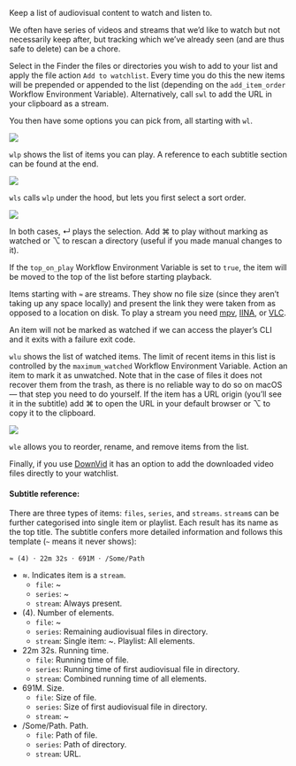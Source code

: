 Keep a list of audiovisual content to watch and listen to.
 
We often have series of videos and streams that we’d like to watch but not necessarily keep after, but tracking which we’ve already seen (and are thus safe to delete) can be a chore.
 
Select in the Finder the files or directories you wish to add to your list and apply the file action `Add to watchlist`. Every time you do this the new items will be prepended or appended to the list (depending on the `add_item_order` Workflow Environment Variable). Alternatively, call `swl` to add the URL in your clipboard as a stream.

You then have some options you can pick from, all starting with `wl`.

![](https://i.imgur.com/jOKRSwY.png)

`wlp` shows the list of items you can play. A reference to each subtitle section can be found at the end.

![](https://i.imgur.com/anCe2I8.png)

`wls` calls `wlp` under the hood, but lets you first select a sort order.

![](https://i.imgur.com/SymAbSa.png)

In both cases, ↵ plays the selection. Add ⌘ to play without marking as watched or ⌥ to rescan a directory (useful if you made manual changes to it).

If the `top_on_play` Workflow Environment Variable is set to `true`, the item will be moved to the top of the list before starting playback.

Items starting with `≈` are streams. They show no file size (since they aren’t taking up any space locally) and present the link they were taken from as opposed to a location on disk. To play a stream you need [mpv](http://mpv.io/), [IINA](https://lhc70000.github.io/iina/), or [VLC](http://www.videolan.org/vlc/index.html).

An item will not be marked as watched if we can access the player’s CLI and it exits with a failure exit code.

`wlu` shows the list of watched items. The limit of recent items in this list is controlled by the `maximum_watched` Workflow Environment Variable. Action an item to mark it as unwatched. Note that in the case of files it does not recover them from the trash, as there is no reliable way to do so on macOS — that step you need to do yourself. If the item has a URL origin (you’ll see it in the subtitle) add ⌘ to open the URL in your default browser or ⌥ to copy it to the clipboard.

![](https://i.imgur.com/XK0W6Wj.png)

`wle` allows you to reorder, rename, and remove items from the list.

Finally, if you use [DownVid](https://github.com/vitorgalvao/alfred-workflows/tree/master/DownVid) it has an option to add the downloaded video files directly to your watchlist.

#### Subtitle reference:

There are three types of items: `files`, `series`, and `streams`. `stream`s can be further categorised into single item or playlist. Each result has its name as the top title. The subtitle confers more detailed information and follows this template (`~` means it never shows):

```
≈ (4) 𐄁 22m 32s 𐄁 691M 𐄁 /Some/Path
```

+ ≈. Indicates item is a `stream`.
    + `file`: ~
    + `series`: ~
    + `stream`: Always present.
+ (4). Number of elements.
    + `file`: ~
    + `series`: Remaining audiovisual files in directory.
    + `stream`: Single item: ~. Playlist: All elements.
+ 22m 32s. Running time.
    + `file`: Running time of file.
    + `series`: Running time of first audiovisual file in directory.
    + `stream`: Combined running time of all elements.
+ 691M. Size.
    + `file`: Size of file.
    + `series`: Size of first audiovisual file in directory.
    + `stream`: ~
+ /Some/Path. Path.
    + `file`: Path of file.
    + `series`: Path of directory.
    + `stream`: URL.
